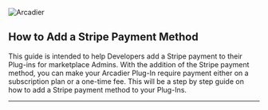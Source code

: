 ![Arcadier](https://theme.zdassets.com/theme_assets/2008942/9566e69f67b1ee67fdfbcd79b1e580bdbbc98874.svg "Arcadier")
## How to Add a Stripe Payment Method 




This guide is intended to help Developers add a Stripe payment to their Plug-ins for marketplace Admins. With the addition of the Stripe payment method, you can make your Arcadier Plug-In require payment either on a subscription plan or a one-time fee. This will be a step by step guide on how to add a Stripe payment method to your Plug-Ins.


-----------------------------------------------------------------------------------------------------------------------------

